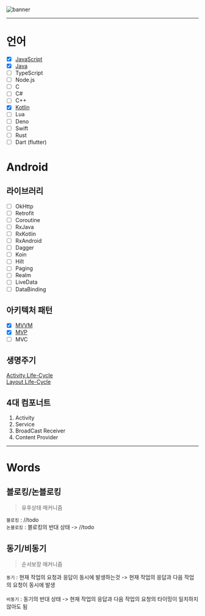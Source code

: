 ![banner](https://raw.githubusercontent.com/sungbin5304/Programming-Study/master/images/banner.png)

-----

# 언어
- [x] [JavaScript](https://github.com/sungbin5304/KUtils)
- [x] [Java](https://github.com/sungbin5304/SnsAutoReplyBot)
- [ ] TypeScript
- [ ] Node.js
- [ ] C
- [ ] C#
- [ ] C++
- [x] [Kotlin](https://github.com/sungbin5304/AndroidUtils)
- [ ] Lua
- [ ] Deno
- [ ] Swift
- [ ] Rust
- [ ] Dart (flutter)

# Android 
## 라이브러리
- [ ] OkHttp
- [ ] Retrofit
- [ ] Coroutine
- [ ] RxJava
- [ ] RxKotlin
- [ ] RxAndroid
- [ ] Dagger
- [ ] Koin
- [ ] Hilt
- [ ] Paging
- [ ] Realm
- [ ] LiveData
- [ ] DataBinding

## 아키텍처 패턴
- [x] [MVVM](https://github.com/sungbin5304/SpotiPlayer)
- [x] [MVP](https://github.com/sungbin5304/Android-Study/tree/master/pattern/MVP)
- [ ] MVC

## 생명주기
[Activity Life-Cycle](https://raw.githubusercontent.com/sungbin5304/Today-I-Learned/master/images/Activity%20Life-Cycle.png)<br/>
[Layout Life-Cycle](https://raw.githubusercontent.com/sungbin5304/Today-I-Learned/master/images/Layout%20Life-Cycle.png)

## 4대 컴포너트
1. Activity
2. Service
3. BroadCast Receiver
4. Content Provider

-----

# Words
## 블로킹/논블로킹
> 유후상태 매커니즘

`블로킹` : //todo<br/>
`논블로킹` : 블로킹의 반대 상태 -> //todo
## 동기/비동기
> 순서보장 매커니즘

`동기` : 현재 작업의 요청과 응답이 동시에 발생하는것 -> 현재 작업의 응답과 다음 작업의 요청이 동시에 발생<br><br>
`비동기` : 동기의 반대 상태 -> 현재 작업의 응답과 다음 작업의 요청의 타이밍이 일치하지 않아도 됨

